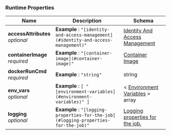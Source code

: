 
<a name="runtime-properties"></a>
### Runtime Properties

|Name|Description|Schema|
|---|---|---|
|**accessAttributes**  <br>*optional*|**Example** : `"[identity-and-access-management](#identity-and-access-management)"`|[Identity And Access Management](Identity_And_Access_Management.md#identity-and-access-management)|
|**containerImage**  <br>*required*|**Example** : `"[container-image](#container-image)"`|[Container Image](Container_Image.md#container-image)|
|**dockerRunCmd**  <br>*required*|**Example** : `"string"`|string|
|**env_vars**  <br>*optional*|**Example** : `[ "[environment-variables](#environment-variables)" ]`|< [Environment Variables](Environment_Variables.md#environment-variables) > array|
|**logging**  <br>*optional*|**Example** : `"[logging-properties-for-the-job](#logging-properties-for-the-job)"`|[Logging properties for the job.](Logging_properties_for_the_job.md#logging-properties-for-the-job)|



